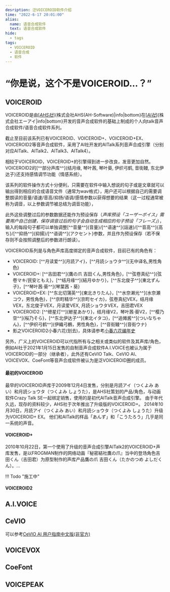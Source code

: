 ```yaml
---
desription: 泛VOICEROID软件介绍
time: "2022-6-17 20:01:00"
alias: 
  name: 语音合成软件
  text: 语音合成软件
hide:
  - tags
tags:
  - VOICEROID
  - 语音合成
  - 软件
---
```


# “你是说，这个不是VOICEROID...？”

## **VOICEROID**

VOICEROID是由[[*AHS社*](https://www.ah-soft.com/)]{株式会社AHS(AH-Software)|info|bottom}在[[*AI社*](https://www.ai-j.jp/)]{株式会社エーアイ|info|bottom}开发的音声合成软件的基础上制成的个人向talk音声合成软件/语音合成软件系列。

截止至目前该系列已有VOICEROID、VOICEROID+、VOICEROID+EX、VOICEROID2等音声合成软件，采用了AI社开发的AITalk系列音声合成引擎（分别对应AITalk、AITalk2、AITalk3、AITalk4）。

相较于VOICEROID，VOICEROID+的引擎得到进一步改良，发音更加自然。VOICEROID2的[^^部分声库^^]{结月缘, 琴叶茜, 琴叶葵, 伊织弓鹤, 音街鳗, 东北伊达子}还支持感情调节功能（情感系统）。

该系列的软件操作方式十分便利，只需要在软件中输入想说的句子或是文章就可以输出得到相应的合成语音文件（通常为wav格式），用户还可以根据自己的需要调整朗读的音量/语速/音高/抑扬/语调/感情参数以获得想要的结果（这一过程通常被称为调音，以上参数调节被总结为调音功能），

此外这些调整过后的参数数据还能作为预设保存（*声库预设「ユーザーボイス」*需要用户自己创建，保存调音过后的句子会自动生成相应的*句子预设「フレーズ」*），输入的每段句子都可以单独调整[^^音量^^]{音量}/[^^语速^^]{話速}/[^^音高^^]{高ち}/[^^抑扬^^]{抑揚}/[^^语调^^]{アクセント}参数，并且作为预设保存（若不保存则不会按照调整后的参数进行朗读）。

VOICEROID系列是与角色声库高度绑定的音声合成软件，目前已有的角色有：

* VOICEROID: [^^月读爱^^]{月読アイ}，[^^月読ショウタ^^]{无中译名,男性角色}
* VOICEROID+: [^^吉田君^^]{鷹の爪 吉田くん,男性角色}，[^^弦卷真纪^^]{弦卷マキ/民安ともえ}，[^^结月缘^^]{結月ゆかり}，[^^东北俊子^^]{東北ずん子}，[^^琴叶茜·葵^^]{琴葉茜・葵}
* VOICEROID+EX: [^^东北切蒲英^^]{東北きりたん}，[^^水奈濑光^^]{水奈瀬コウ，男性角色}，[^^京町精华^^]{京町セイカ}，弦卷真纪VEX，结月缘VEX，东北俊子VEX，月读爱VEX, 月読ショウタVEX，吉田君VEX
* VOICEROID2: [^^绁星灯^^]{紲星あかり}，结月缘V2，琴叶茜·葵V2，[^^樱乃空^^]{桜乃そら}，[^^东北伊达子^^]{東北イタコ}，[^^追傩酱^^]{ついなちゃん}，[^^伊织弓鹤^^]{伊織弓鶴，男性角色}，[^^音街鳗^^]{音街ウナ}
* <span class = "heimu">影之VOICEROID2小春六花(划去)，具体请参考[小春六花编年史](https://www.bilibili.com/read/cv10823254?from=search&spm_id_from=333.337.0.0)</span>

另外，广义上的VOICEROID可以代指所有与之相关或类似的软件及其声库/角色，例如AI社于2021年1月15日发售的自制音声合成软件A.I.VOICE也被认为属于VOICEROID的一部分（继承者），此外还有CeVIO Talk、CeVIO AI、VOICEVOX、CoeFont等音声合成软件被认为是泛VOICEROID圈的成员。

#### 最初的VOICEROID

最早的VOICEROID声库于2009年12月4日发售，分别是月読アイ（つくよみ あい）和月読ショウタ（つくよみ しょうた），是AHS社策划的产品/角色，与动画软件Crazy Talk SE一起绑定销售，使用的是初代AITalk音声合成引擎。
由于年代久远，现存的资料较少，AHS社于次年推出了升级版的VOICEROID+。
2014年10月30日，月読アイ（つくよみ あい）和月読ショウタ（つくよみ しょうた）升级为VOICEROID+ EX。
他们和AITalk的样品「あんず」和「こうたろう」几乎是同一系统的声音。

#### VOICEROID+

2010年10月22日，第一个使用了升级的音声合成引擎AITalk2的VOICEROID+声库发售，是以FROGMAN制作的网络动画『秘密結社鷹の爪』当中的登场角色吉田くん（吉田君）为原型制作的声库产品鷹の爪 吉田くん（たかのつめ よしだくん）。...

!!! Todo "施工中"

#### VOICEROID2

## **A.I.VOICE**

## **CeVIO**

可以参考[CeVIO AI 用户指南中文版(非官方)](https://cevio-user-guide-unofficial.github.io/CeVIO-AI/)

## **VOICEVOX**

## **CoeFont**

## **VOICEPEAK**